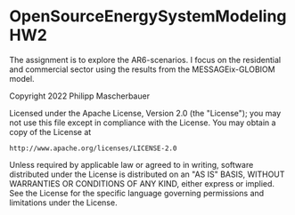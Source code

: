 # OpenSourceEnergySystemModelingHW2

The assignment is to explore the AR6-scenarios. I focus on the residential and commercial
sector using the results from the MESSAGEix-GLOBIOM model. 


Copyright 2022 Philipp Mascherbauer

Licensed under the Apache License, Version 2.0 (the "License");
you may not use this file except in compliance with the License.
You may obtain a copy of the License at

    http://www.apache.org/licenses/LICENSE-2.0

Unless required by applicable law or agreed to in writing, software
distributed under the License is distributed on an "AS IS" BASIS,
WITHOUT WARRANTIES OR CONDITIONS OF ANY KIND, either express or implied.
See the License for the specific language governing permissions and
limitations under the License.
